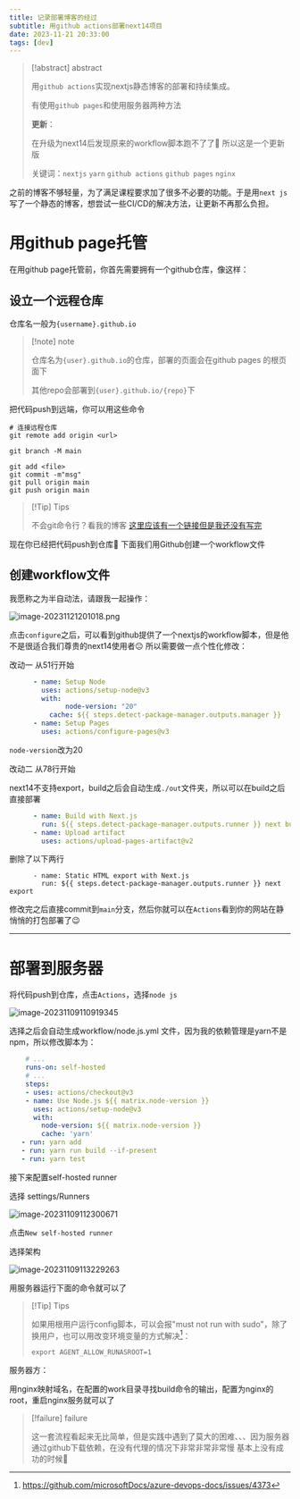```yaml
---
title: 记录部署博客的经过
subtitle: 用github actions部署next14项目
date: 2023-11-21 20:33:00
tags: [dev]
---
```




> [!abstract] abstract
>
> 用`github actions`实现nextjs静态博客的部署和持续集成。
>
> 有使用`github pages`和使用服务器两种方法
>
> **更新**：
>
> 在升级为next14后发现原来的workflow脚本跑不了了🫥 所以这是一个更新版 
> 
> 关键词：`nextjs` `yarn` `github actions` `github pages` `nginx` 

之前的博客不够轻量，为了满足课程要求加了很多不必要的功能。于是用`next js`写了一个静态的博客，想尝试一些CI/CD的解决方法，让更新不再那么负担。

# 用github page托管

在用github page托管前，你首先需要拥有一个github仓库，像这样：

## 设立一个远程仓库

仓库名一般为`{username}.github.io`

> [!note] note
>
> 仓库名为`{user}.github.io`的仓库，部署的页面会在github pages 的根页面下
>
> 其他repo会部署到`{user}.github.io/{repo}`下

把代码push到远端，你可以用这些命令


```shell
# 连接远程仓库
git remote add origin <url>

git branch -M main

git add <file>
git commit -m"msg"
git pull origin main
git push origin main
```

> [!Tip] Tips
>
> 不会git命令行？看我的博客 [这里应该有一个链接但是我还没有写完]()

现在你已经把代码push到仓库👏 下面我们用Github创建一个workflow文件

## 创建workflow文件

我愿称之为半自动法，请跟我一起操作：

![image-20231121201018.png](/images/image-20231121201018.png)

点击`configure`之后，可以看到github提供了一个nextjs的workflow脚本，但是他不是很适合我们尊贵的next14使用者😐 所以需要做一点个性化修改：

改动一 从51行开始

```yaml
      - name: Setup Node
        uses: actions/setup-node@v3
        with:
 		      node-version: "20"
          cache: ${{ steps.detect-package-manager.outputs.manager }}
      - name: Setup Pages
        uses: actions/configure-pages@v3
```
`node-version`改为20



改动二 从78行开始

next14不支持export，build之后会自动生成`./out`文件夹，所以可以在build之后直接部署

```yaml
      - name: Build with Next.js
        run: ${{ steps.detect-package-manager.outputs.runner }} next build
      - name: Upload artifact
        uses: actions/upload-pages-artifact@v2
```
删除了以下两行
```
      - name: Static HTML export with Next.js 
        run: ${{ steps.detect-package-manager.outputs.runner }} next export 
```

修改完之后直接commit到`main`分支，然后你就可以在`Actions`看到你的网站在静悄悄的打包部署了😉

----

# 部署到服务器

将代码push到仓库，点击`Actions`，选择`node js`

![image-20231109110919345](/images/image-20231109110919345.png)

选择之后会自动生成workflow/node.js.yml 文件，因为我的依赖管理是yarn不是npm，所以修改脚本为：

```yaml
	# ...
	runs-on: self-hosted
	# ...
	steps:
    - uses: actions/checkout@v3
    - name: Use Node.js ${{ matrix.node-version }}
      uses: actions/setup-node@v3
      with:
        node-version: ${{ matrix.node-version }}
        cache: 'yarn'
   - run: yarn add
   - run: yarn run build --if-present
   - run: yarn test
```

接下来配置self-hosted runner

选择 settings/Runners

![image-20231109112300671](/images/image-20231109112300671.png)

点击`New self-hosted runner`

选择架构

![image-20231109113229263](/images/image-20231109113229263.png)

用服务器运行下面的命令就可以了

> [!Tip] Tips
>
> 如果用根用户运行config脚本，可以会报"must not run with sudo"，除了换用户，也可以用改变环境变量的方式解决[^1]：
>
> ```shell
> export AGENT_ALLOW_RUNASROOT=1
> ```

服务器方：

用nginx映射域名，在配置的work目录寻找build命令的输出，配置为nginx的root，重启nginx服务就可以了

>[!failure] failure
>
>这一套流程看起来无比简单，但是实践中遇到了莫大的困难、、、因为服务器通过github下载依赖，在没有代理的情况下非常非常非常慢 基本上没有成功的时候🫠

   


[^1]: https://github.com/microsoftDocs/azure-devops-docs/issues/4373
